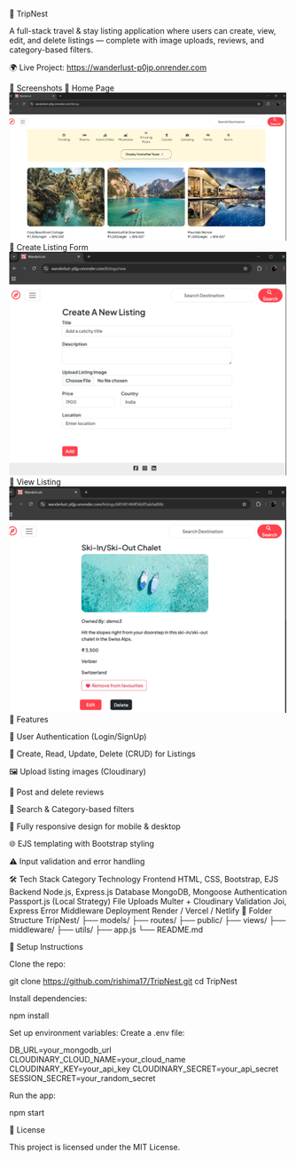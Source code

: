 🏡 TripNest

A full-stack travel & stay listing application where users can create, view, edit, and delete listings — complete with image uploads, reviews, and category-based filters.

🌍 Live Project: https://wanderlust-p0jp.onrender.com

📸 Screenshots
🔹 Home Page
<img src="./screenshots/Home.png" alt="Home Page" width="500"/>
🔹 Create Listing Form
<img src="./screenshots/CreateListing.png" alt="Create Form" width="500"/>
🔹 View Listing
<img src="./screenshots/ShowListing.png" alt="Map View" width="500"/>
🚀 Features

🔐 User Authentication (Login/SignUp)

🏡 Create, Read, Update, Delete (CRUD) for Listings

🖼️ Upload listing images (Cloudinary)

💬 Post and delete reviews

🔎 Search & Category-based filters

📱 Fully responsive design for mobile & desktop

🌐 EJS templating with Bootstrap styling

⚠️ Input validation and error handling

🛠️ Tech Stack
Category	Technology
Frontend	HTML, CSS, Bootstrap, EJS
Backend	Node.js, Express.js
Database	MongoDB, Mongoose
Authentication	Passport.js (Local Strategy)
File Uploads	Multer + Cloudinary
Validation	Joi, Express Error Middleware
Deployment	Render / Vercel / Netlify
📂 Folder Structure
TripNest/
├── models/
├── routes/
├── public/
├── views/
├── middleware/
├── utils/
├── app.js
└── README.md

🧪 Setup Instructions

Clone the repo:

git clone https://github.com/rishima17/TripNest.git
cd TripNest


Install dependencies:

npm install


Set up environment variables:
Create a .env file:

DB_URL=your_mongodb_url
CLOUDINARY_CLOUD_NAME=your_cloud_name
CLOUDINARY_KEY=your_api_key
CLOUDINARY_SECRET=your_api_secret
SESSION_SECRET=your_random_secret


Run the app:

npm start

📄 License

This project is licensed under the MIT License.
